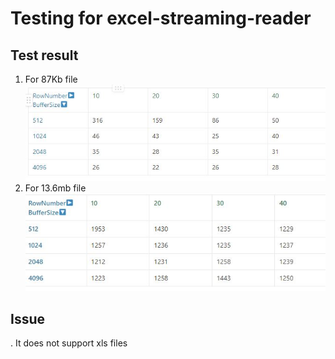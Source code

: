 # Testing for excel-streaming-reader

## Test result
1. For 87Kb file  
![Test image 1](/src/main/resources/87kb.JPG)
2. For 13.6mb file
![Test image 2](/src/main/resources/13.6mb.JPG)

## Issue 
.   It does not support xls files